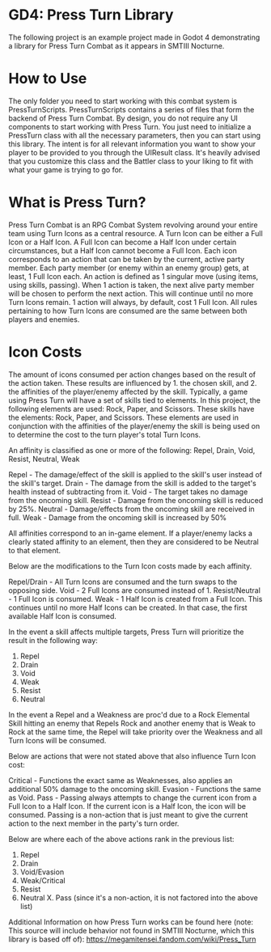# GD4: Press Turn Library
The following project is an example project made in Godot 4 demonstrating a library for Press Turn Combat as it appears in SMTIII Nocturne.

# How to Use
The only folder you need to start working with this combat system is PressTurnScripts. PressTurnScripts contains a series of files that form the backend of Press Turn Combat. By design, you do not require any UI components to start working with Press Turn. You just need to initialize a PressTurn class with all the necessary parameters, then you can start using this library. The intent is for all relevant information you want to show your player to be provided to you through the UIResult class. It's heavily advised that you customize this class and the Battler class to your liking to fit with what your game is trying to go for.

# What is Press Turn?
Press Turn Combat is an RPG Combat System revolving around your entire team using Turn Icons as a central resource. A Turn Icon can be either a Full Icon or a Half Icon. A Full Icon can become a Half Icon under certain circumstances, but a Half Icon cannot become a Full Icon. Each icon corresponds to an action that can be taken by the current, active party member. Each party member (or enemy within an enemy group) gets, at least, 1 Full Icon each. An action is defined as 1 singular move (using items, using skills, passing). When 1 action is taken, the next alive party member will be chosen to perform the next action. This will continue until no more Turn Icons remain. 1 action will always, by default, cost 1 Full Icon. All rules pertaining to how Turn Icons are consumed are the same between both players and enemies.

# Icon Costs
The amount of icons consumed per action changes based on the result of the action taken. These results are influenced by 1. the chosen skill, and 2. the affinities of the player/enemy affected by the skill. Typically, a game using Press Turn will have a set of skills tied to elements. In this project, the following elements are used: Rock, Paper, and Scissors. These skills have the elements: Rock, Paper, and Scissors. These elements are used in conjunction with the affinities of the player/enemy the skill is being used on to determine the cost to the turn player's total Turn Icons.

An affinity is classified as one or more of the following: Repel, Drain, Void, Resist, Neutral, Weak

Repel - The damage/effect of the skill is applied to the skill's user instead of the skill's target.
Drain - The damage from the skill is added to the target's health instead of subtracting from it.
Void - The target takes no damage from the oncoming skill.
Resist - Damage from the oncoming skill is reduced by 25%.
Neutral - Damage/effects from the oncoming skill are received in full.
Weak - Damage from the oncoming skill is increased by 50%

All affinities correspond to an in-game element. If a player/enemy lacks a clearly stated affinity to an element, then they are considered to be Neutral to that element.

Below are the modifications to the Turn Icon costs made by each affinity.

Repel/Drain - All Turn Icons are consumed and the turn swaps to the opposing side.
Void - 2 Full Icons are consumed instead of 1.
Resist/Neutral - 1 Full Icon is consumed.
Weak - 1 Half Icon is created from a Full Icon. This continues until no more Half Icons can be created. In that case, the first available Half Icon is consumed.

In the event a skill affects multiple targets, Press Turn will prioritize the result in the following way:
1. Repel
2. Drain
3. Void
4. Weak
5. Resist
6. Neutral

In the event a Repel and a Weakness are proc'd due to a Rock Elemental Skill hitting an enemy that Repels Rock and another enemy that is Weak to Rock at the same time, the Repel will take priority over the Weakness and all Turn Icons will be consumed.

Below are actions that were not stated above that also influence Turn Icon cost:

Critical - Functions the exact same as Weaknesses, also applies an additional 50% damage to the oncoming skill.
Evasion - Functions the same as Void.
Pass - Passing always attempts to change the current icon from a Full Icon to a Half Icon. If the current icon is a Half Icon, the icon will be consumed. Passing is a non-action that is just meant to give the current action to the next member in the party's turn order.

Below are where each of the above actions rank in the previous list:
1. Repel
2. Drain
3. Void/Evasion
4. Weak/Critical
5. Resist
6. Neutral
X. Pass (since it's a non-action, it is not factored into the above list)

Additional Information on how Press Turn works can be found here (note: This source will include behavior not found in SMTIII Nocturne, which this library is based off of): https://megamitensei.fandom.com/wiki/Press_Turn 
